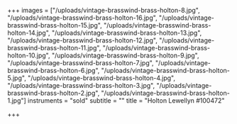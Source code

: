 +++
images = ["/uploads/vintage-brasswind-brass-holton-8.jpg", "/uploads/vintage-brasswind-brass-holton-16.jpg", "/uploads/vintage-brasswind-brass-holton-15.jpg", "/uploads/vintage-brasswind-brass-holton-14.jpg", "/uploads/vintage-brasswind-brass-holton-13.jpg", "/uploads/vintage-brasswind-brass-holton-12.jpg", "/uploads/vintage-brasswind-brass-holton-11.jpg", "/uploads/vintage-brasswind-brass-holton-10.jpg", "/uploads/vintage-brasswind-brass-holton-9.jpg", "/uploads/vintage-brasswind-brass-holton-7.jpg", "/uploads/vintage-brasswind-brass-holton-6.jpg", "/uploads/vintage-brasswind-brass-holton-5.jpg", "/uploads/vintage-brasswind-brass-holton-4.jpg", "/uploads/vintage-brasswind-brass-holton-3.jpg", "/uploads/vintage-brasswind-brass-holton-2.jpg", "/uploads/vintage-brasswind-brass-holton-1.jpg"]
instruments = "sold"
subtitle = ""
title = "Holton Lewellyn #100472"

+++
